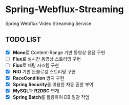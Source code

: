 # Spring-Webflux-Streaming
Spring Webflux Video Streaming Service

TODO LIST
-------------
- [x] <b>Mono</b>로 Content-Range 기반 동영상 응답 구현
- [ ] <b>Flux</b>로 실시간 동영상 스트리밍 구현
- [ ] <b>Flux</b>로 채팅 시스템 구현
- [x] <b>NIO</b> 기반 논블로킹 스트리밍 구현
- [x] <b>RaceCondition</b> 방지 구현
- [x] <b>Spring Security</b>를 이용한 차등 권한 부여
- [x] <b>MySQL</b>과 <b>R2DBC</b> 연계
- [x] <b>Spring Batch</b>를 활용하여 DB 일괄 작업
